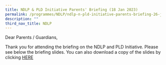 ```yaml
---
title: NDLP & PLD Initiative Parents' Briefing (18 Jan 2023)
permalink: /programmes/NDLP/ndlp-n-pld-initiative-parents-briefing-26-jan-2022/
description: ""
third_nav_title: NDLP
---
```

Dear Parents / Guardians,  
  
Thank you for attending the briefing on the NDLP and PLD Initiative. Please see below the briefing slides. You can also download a copy of the slides by clicking [HERE](https://drive.google.com/file/d/1EXdjl9KATnqgdDJyHgrncwIYB8r7f4C7/view)